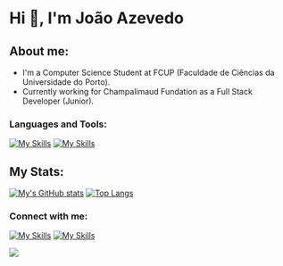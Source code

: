 # Hi 👋, I'm João Azevedo

## About me:
- I'm a Computer Science Student at FCUP (Faculdade de Ciências da Universidade do Porto).
- Currently working for Champalimaud Fundation as a Full Stack Developer (Junior).

### Languages and Tools:
[![My Skills](https://skillicons.dev/icons?i=js,html,css,bootstrap)]()
[![My Skills](https://skillicons.dev/icons?i=c,cpp,cs,haskell,java,bash)]()

## My Stats:

[![My's GitHub stats](https://github-readme-stats.vercel.app/api?username=Azeved00&show_icons=true&theme=dark&count_private=true)](https://github.com/anuraghazra/github-readme-stats)
[![Top Langs](https://github-readme-stats.vercel.app/api/top-langs/?username=Azeved00&layout=compact&theme=dark)](https://github.com/anuraghazra/github-readme-stats)

### Connect with me:
[![My Skills](https://skillicons.dev/icons?i=instagram)](https://www.instagram.com/azevedo76_/)
[![My Skills](https://skillicons.dev/icons?i=twitter)](https://twitter.com/Azevedo76_)
<!-- [![My Skills](https://skillicons.dev/icons?i=linkedin)]() -->


<!-- Counting profile Stats -->
![](https://hit.yhype.me/github/profile?user_id=62391524)
